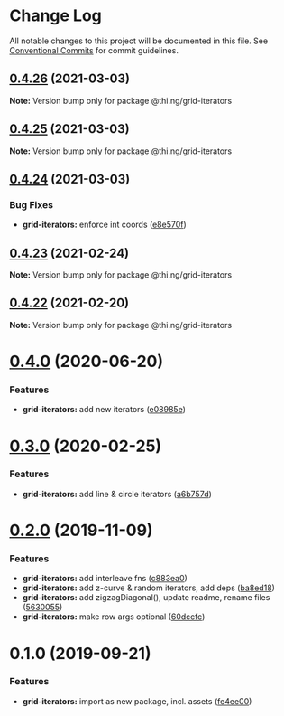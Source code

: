 # Change Log

All notable changes to this project will be documented in this file.
See [Conventional Commits](https://conventionalcommits.org) for commit guidelines.

## [0.4.26](https://github.com/thi-ng/umbrella/compare/@thi.ng/grid-iterators@0.4.25...@thi.ng/grid-iterators@0.4.26) (2021-03-03)

**Note:** Version bump only for package @thi.ng/grid-iterators





## [0.4.25](https://github.com/thi-ng/umbrella/compare/@thi.ng/grid-iterators@0.4.24...@thi.ng/grid-iterators@0.4.25) (2021-03-03)

**Note:** Version bump only for package @thi.ng/grid-iterators





## [0.4.24](https://github.com/thi-ng/umbrella/compare/@thi.ng/grid-iterators@0.4.23...@thi.ng/grid-iterators@0.4.24) (2021-03-03)


### Bug Fixes

* **grid-iterators:** enforce int coords ([e8e570f](https://github.com/thi-ng/umbrella/commit/e8e570fa57640569554084a846cbde54966c0b06))





## [0.4.23](https://github.com/thi-ng/umbrella/compare/@thi.ng/grid-iterators@0.4.22...@thi.ng/grid-iterators@0.4.23) (2021-02-24)

**Note:** Version bump only for package @thi.ng/grid-iterators





## [0.4.22](https://github.com/thi-ng/umbrella/compare/@thi.ng/grid-iterators@0.4.21...@thi.ng/grid-iterators@0.4.22) (2021-02-20)

**Note:** Version bump only for package @thi.ng/grid-iterators





# [0.4.0](https://github.com/thi-ng/umbrella/compare/@thi.ng/grid-iterators@0.3.17...@thi.ng/grid-iterators@0.4.0) (2020-06-20)


### Features

* **grid-iterators:** add new iterators ([e08985e](https://github.com/thi-ng/umbrella/commit/e08985ee07a2bc449e4f2126191a96261ef6dfb0))





# [0.3.0](https://github.com/thi-ng/umbrella/compare/@thi.ng/grid-iterators@0.2.3...@thi.ng/grid-iterators@0.3.0) (2020-02-25)


### Features

* **grid-iterators:** add line & circle iterators ([a6b757d](https://github.com/thi-ng/umbrella/commit/a6b757dd350e46404bfd2f82e58d8a3bc2c5b133))





# [0.2.0](https://github.com/thi-ng/umbrella/compare/@thi.ng/grid-iterators@0.1.0...@thi.ng/grid-iterators@0.2.0) (2019-11-09)

### Features

* **grid-iterators:** add interleave fns ([c883ea0](https://github.com/thi-ng/umbrella/commit/c883ea03d9a37698533d981a96f7122828731364))
* **grid-iterators:** add z-curve & random iterators, add deps ([ba8ed18](https://github.com/thi-ng/umbrella/commit/ba8ed18cd84db77ccb35ed95586c66151cf1d690))
* **grid-iterators:** add zigzagDiagonal(), update readme, rename files ([5630055](https://github.com/thi-ng/umbrella/commit/56300557f395698f82b453c79956ada72726444a))
* **grid-iterators:** make row args optional ([60dccfc](https://github.com/thi-ng/umbrella/commit/60dccfcb0ba1d731eeecd4c12433d44b5491e7a7))

# 0.1.0 (2019-09-21)

### Features

* **grid-iterators:** import as new package, incl. assets ([fe4ee00](https://github.com/thi-ng/umbrella/commit/fe4ee00))
